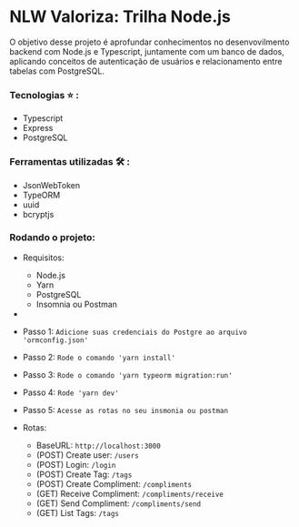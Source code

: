 # NLW Valoriza: __Trilha Node.js__

O objetivo desse projeto é aprofundar conhecimentos no desenvovilmento backend com Node.js e Typescript, juntamente com um banco de dados, aplicando conceitos de autenticação de usuários e relacionamento entre tabelas com PostgreSQL.

### Tecnologias :star: :
- Typescript
- Express
- PostgreSQL

### Ferramentas utilizadas :hammer_and_wrench: :
- JsonWebToken
- TypeORM 
- uuid
- bcryptjs

### Rodando o projeto:
- Requisitos:
	- Node.js
	- Yarn
	- PostgreSQL
	- Insomnia ou Postman

- 
- Passo 1: `Adicione suas credenciais do Postgre ao arquivo 'ormconfig.json'`
- Passo 2: `Rode o comando 'yarn install'`
- Passo 3: `Rode o comando 'yarn typeorm migration:run'`
- Passo 4: `Rode 'yarn dev'`
- Passo 5: `Acesse as rotas no seu insmonia ou postman`

- Rotas:
	- BaseURL: `http://localhost:3000`
	- (POST) Create user: `/users`
	- (POST) Login: `/login`
	- (POST) Create Tag: `/tags`
	- (POST) Create Compliment: `/compliments`
	- (GET) Receive Compliment: `/compliments/receive`
	- (GET) Send Compliment: `/compliments/send`
	- (GET) List Tags: `/tags`

